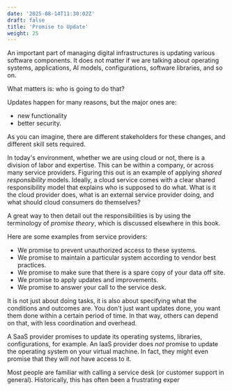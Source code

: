 ```yaml
---
date: '2025-08-14T11:30:02Z'
draft: false
title: 'Promise to Update'
weight: 25
---
```


An important part of managing digital infrastructures is updating various software components.
It does not matter if we are talking about operating systems, applications, AI models, configurations, software libraries, and so on.

What matters is: who is going to do that?

Updates happen for many reasons, but the major ones are:

- new functionality
- better security.

As you can imagine, there are different stakeholders for these changes, and different skill sets required.

In today's environment, whether we are using cloud or not, there is a division of labor and expertise.
This can be within a company, or across many service providers.
Figuring this out is an example of applying *shared responsibility* models.
Ideally, a cloud service comes with a clear shared responsibility model that explains who is supposed to do what.
What is it the cloud provider does, what is an external service provider doing, and what should cloud consumers do themselves?

A great way to then detail out the responsibilities is by using the terminology of *promise theory*, which is discussed elsewhere in this book.

Here are some examples from service providers:

- We promise to prevent unauthorized access to these systems.
- We promise to maintain a particular system according to vendor best practices.
- We promise to make sure that there is a spare copy of your data off site.
- We promise to apply updates and improvements.
- We promise to answer your call to the service desk.

It is not just about doing tasks, it is also about specifying what the conditions and outcomes are.
You don't just want updates done, you want them done within a certain period of time.
In that way, others can depend on that, with less coordination and overhead.

A SaaS provider promises to update its operating systems, libraries, configurations, for example.
An IaaS provider does *not* promise to update the operating system on your virtual machine.
In fact, they might even promise that they will *not* have access to it.

Most people are familiar with calling a service desk (or customer support in general). Historically, this has often been a frustrating exper



